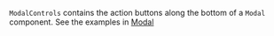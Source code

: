 `ModalControls` contains the action buttons along the bottom of a `Modal` component. See the examples in [Modal](/#/Overlays?id=modal)
